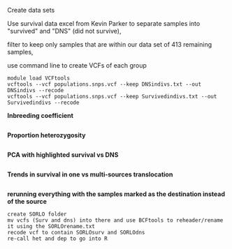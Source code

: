Create data sets

Use survival data excel from Kevin Parker to separate samples into "survived" and "DNS" (did not survive),

filter to keep only samples that are within our data set of 413 remaining samples,

use command line to create VCFs of each group
```
module load VCFtools
vcftools --vcf populations.snps.vcf --keep DNSindivs.txt --out DNSindivs --recode
vcftools --vcf populations.snps.vcf --keep Survivedindivs.txt --out Survivedindivs --recode
```
**Inbreeding coefficient**
```

```
**Proportion heterozygosity**
```

```
**PCA with highlighted survival vs DNS**
```

```
**Trends in survival in one vs multi-sources translocation**
```

```
**rerunning everything with the samples marked as the destination instead of the source**
```
create SORLO folder
mv vcfs (Surv and dns) into there and use BCFtools to reheader/rename it using the SORLOrename.txt
recode vcf to contain SORLOsurv and SORLOdns
re-call het and dep to go into R


